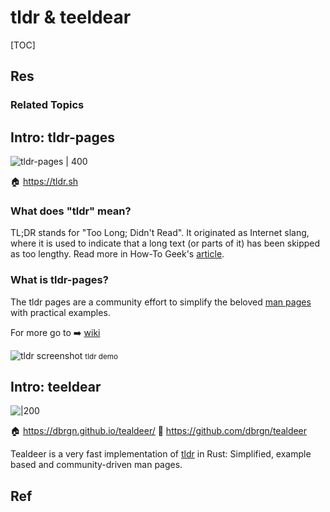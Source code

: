 # tldr & teeldear

[TOC]



## Res
### Related Topics



## Intro: tldr-pages
![tldr-pages | 400](../../../../../../../../../Assets/Pics/banner.png)

🏠 https://tldr.sh


### What does "tldr" mean?
TL;DR stands for "Too Long; Didn't Read". It originated as Internet slang, where it is used to indicate that a long text (or parts of it) has been skipped as too lengthy. Read more in How-To Geek's [article](https://www.howtogeek.com/435266/what-does-tldr-mean-and-how-do-you-use-it/).


### What is tldr-pages?
The tldr pages are a community effort to simplify the beloved [man pages](https://en.wikipedia.org/wiki/Man_page) with practical examples.

For more go to :arrow_right: [wiki](https://github.com/tldr-pages/tldr/wiki/tldr-pages-clients)

![tldr screenshot](../../../../../../../../../Assets/Pics/screenshot.png)
<small>tldr demo</small>


## Intro: teeldear
![|200](../../../../../../../../../Assets/Pics/Pasted%20image%2020240610152812.png)

🏠 https://dbrgn.github.io/tealdeer/
🚧 https://github.com/dbrgn/tealdeer

Tealdeer is a very fast implementation of [tldr](https://github.com/tldr-pages/tldr) in Rust: Simplified, example based and community-driven man pages.



## Ref
